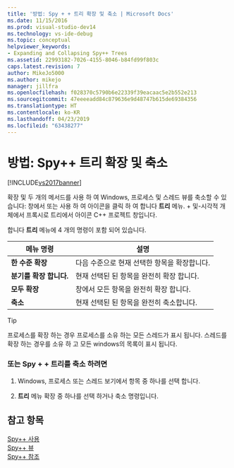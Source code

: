 ```yaml
---
title: '방법: Spy + + 트리 확장 및 축소 | Microsoft Docs'
ms.date: 11/15/2016
ms.prod: visual-studio-dev14
ms.technology: vs-ide-debug
ms.topic: conceptual
helpviewer_keywords:
- Expanding and Collapsing Spy++ Trees
ms.assetid: 22993182-7026-4155-8046-b84fd99f803c
caps.latest.revision: 7
author: MikeJo5000
ms.author: mikejo
manager: jillfra
ms.openlocfilehash: f028370c5790b6e22339f39eacaac5e2b552e213
ms.sourcegitcommit: 47eeeeadd84c879636e9d48747b615de69384356
ms.translationtype: HT
ms.contentlocale: ko-KR
ms.lasthandoff: 04/23/2019
ms.locfileid: "63438277"
---
```

# <a name="how-to-expand-and-collapse-spy-trees"></a>방법: Spy++ 트리 확장 및 축소
[!INCLUDE[vs2017banner](../includes/vs2017banner.md)]

확장 및 두 개의 메서드를 사용 하 여 Windows, 프로세스 및 스레드 뷰를 축소할 수 있습니다: 창에서 또는 사용 하 여 아이콘을 클릭 하 여 합니다 **트리** 메뉴. + 및-시각적 개체에서 프록시로 트리에서 아이콘 C++ 프로젝트 창입니다.  
  
 합니다 **트리** 메뉴에 4 개의 명령이 포함 되어 있습니다.  
  
|메뉴 명령|설명|  
|------------------|-----------------|  
|**한 수준 확장**|다음 수준으로 현재 선택한 항목을 확장합니다.|  
|**분기를 확장 합니다.**|현재 선택된 된 항목을 완전히 확장 합니다.|  
|**모두 확장**|창에서 모든 항목을 완전히 확장 합니다.|  
|**축소**|현재 선택된 된 항목을 완전히 축소합니다.|  
  
> [!TIP]
> 프로세스를 확장 하는 경우 프로세스를 소유 하는 모든 스레드가 표시 됩니다. 스레드를 확장 하는 경우를 소유 하 고 모든 windows의 목록이 표시 됩니다.  
  
### <a name="to-expand-or-collapse-spy-trees"></a>또는 Spy + + 트리를 축소 하려면  
  
1. Windows, 프로세스 또는 스레드 보기에서 항목 중 하나를 선택 합니다.  
  
2. **트리** 메뉴 확장 중 하나를 선택 하거나 축소 명령입니다.  
  
## <a name="see-also"></a>참고 항목  
 [Spy++ 사용](../debugger/using-spy-increment.md)   
 [Spy++ 뷰](../debugger/spy-increment-views.md)   
 [Spy++ 참조](../debugger/spy-increment-reference.md)
